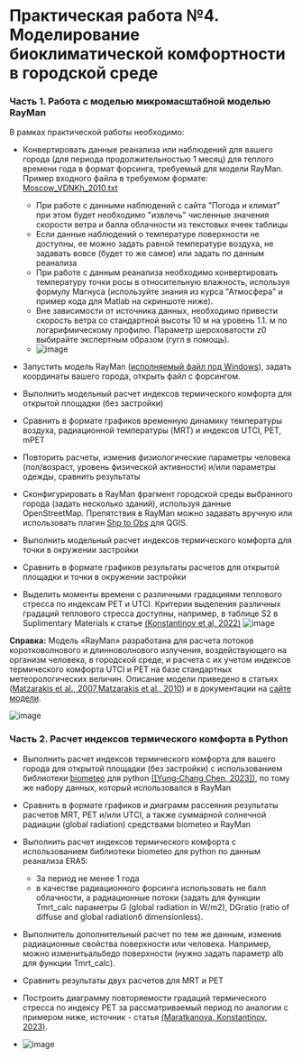 # Практическая работа №4. Моделирование биоклиматической комфортности в городской среде

### Часть 1. Работа с моделью микромасштабной моделью RayMan
В рамках практической работы необходимо:
* Конвертировать данные реанализа или наблюдений для вашего города (для периода продолжительностью 1 месяц) для теплого времени года в формат форсинга, требуемый для модели RayMan. Пример входного файла в требуемом формате: [Moscow_VDNKh_2010.txt](https://github.com/mvarentsov/Urban-climate-modelling4HSE/blob/main/Practice/PW4_data/Moscow_VDNKh_2010.txt )
    - При работе с данными наблюдений с сайта "Погода и климат" при этом будет необходимо "извлечь" численные значения скорости ветра и балла облачности из текстовых ячеек таблицы
    - Если данные наблюдений о температуре поверхности не доступны, ее можно задать равной температуре воздуха, не задавать вовсе (будет то же самое) или задать по данным реанализа
    - При работе с данным реанализа необходимо конвертировать температуру точки росы в относительную влажность, используя формулу Магнуса (используйте знания из курса "Атмосфера" и пример кода для Matlab на скриншоте ниже).
    - Вне зависимости от источника данных, необходимо привести скорость ветра со стандартной высоты 10 м на уровень 1.1. м по логарифмическому профилю. Параметр шероховатости z0 выбирайте экспертным образом (гугл в помощь).
    - ![image](https://github.com/mvarentsov/Urban-climate-modelling4HSE/assets/67764064/9fc89170-ca4a-4829-9cb2-fca5aa972a6e)

* Запустить модель RayMan ([исполняемый файл под Windows](https://github.com/mvarentsov/Urban-climate-modelling4HSE/blob/main/Practice/Soft/RayManPro.zip)), задать координаты вашего города, открыть файл с форсингом. 
* Выполнить модельный расчет индексов термического комфорта для открытой площадки (без застройки)
* Сравнить в формате графиков временную динамику температуры воздуха, радиационной температуры (MRT) и индексов UTCI, PET, mPET
* Повторить расчеты, изменив физиологические параметры человека (пол/возраст, уровень физической активности) и/или параметры одежды, сравнить результаты
* Сконфигурировать в RayMan фрагмент городской среды выбранного города (задать несколько зданий), используя данные OpenStreetMap. Препятствия в RayMan можно задавать вручную или использовать плагин [Shp to Obs](https://www.urbanclimate.net/rayman/ShpToObs.html) для QGIS.
* Выполнить модельный расчет индексов термического комфорта для точки в окружении застройки
* Сравнить в формате графиков результаты расчетов для открытой площадки и точки в окружении застройки
* Выделить моменты времени с различными градациями теплового стресса по индексам PET и UTCI. Критерии выделения различных градаций теплового стресса доступны, например, в таблице S2 в Suplimentary Materials к статье [(Konstantinov et al, 2022)](https://iopscience.iop.org/article/10.1088/1748-9326/ac7fa9)
![image](https://github.com/mvarentsov/Urban-climate-modelling4HSE/assets/67764064/38bd1359-a449-47ab-8c52-319bd46e45db)

**Справка:** Модель «RayMan» разработана для расчета потоков коротковолнового и длинноволнового излучения, воздействующего на организм человека, в городской среде, и расчета c их учетом индексов термического комфорта UTCI и PET на базе стандартных метеорологических величин. Описание модели приведено в статьях ([Matzarakis et al., 2007](https://link.springer.com/article/10.1007/s00484-006-0061-8),[Matzarakis et al., 2010](https://link.springer.com/article/10.1007/s00484-009-0261-0)) и в документации на [сайте модели](https://www.urbanclimate.net/rayman/).

![image](https://github.com/mvarentsov/Urban-climate-modelling4HSE/assets/67764064/8d37d99d-4af3-4e34-b6d5-50aa651d667a)


### Часть 2. Раcчет индексов термического комфорта в Python

* Выполнить расчет индексов термического комфорта для вашего города для открытой площадки (без застройки) с использованием библиотеки [biometeo](https://pypi.org/project/biometeo/0.2.1/)  для python [([Yung‑Chang Chen, 2023])](https://www.nature.com/articles/s41598-023-47388-y), по тому же набору данных, который использовался в RayMan
* Сравнить в формате графиков и диаграмм рассеяния результаты расчетов MRT, PET и/или UTCI, а также суммарной солнечной радиации (global radiation) средствами biometeo и RayMan 
* Выполнить расчет индексов термического комфорта с использованием библиотеки biometeo  для python по данным реанализа ERA5:
    - За период не менее 1 года
    - в качестве радиационного форсинга использовать не балл облачности, а радиационные потоки (задать для функции Tmrt_calc параметры G (global radiation in W/m2), DGratio (ratio of diffuse and global radiationб dimensionless). 
* Выполнитель дополнительный расчет по тем же данным, изменив радиационные свойства поверхности или человека. Например, можно изменитьальбедо поверхности (нужно задать параметр alb для функции Tmrt_calc).
* Сравнить результаты двух расчетов для MRT и PET
* Построить диаграмму повторяемости градаций термического стресса  по индексу PET за рассматриваемый период по аналогии с примером ниже, источник - статья [(Maratkanova, Konstantinov, 2023)](https://aseestant.ceon.rs/index.php/geopan/article/view/47297/24343).

* ![image](https://github.com/mvarentsov/Urban-climate-modelling4HSE/assets/67764064/0fbeaf46-b704-4725-87f1-0d829f114556)

